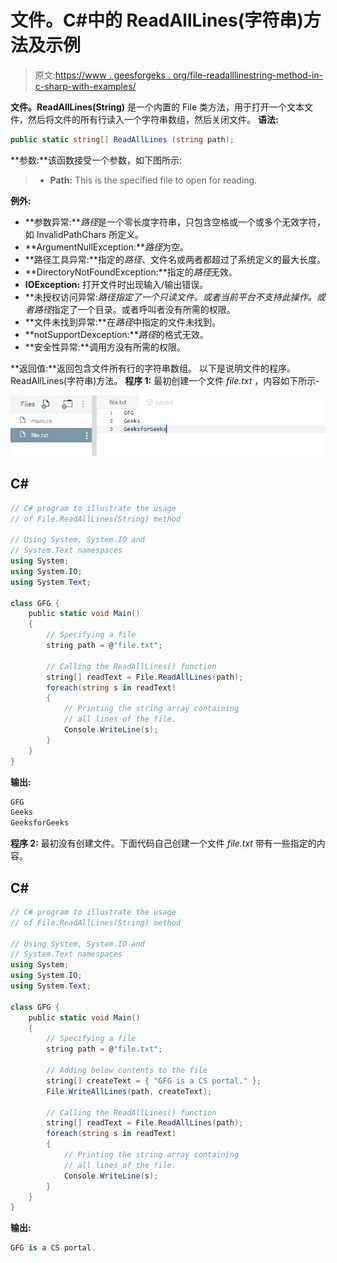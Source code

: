 # 文件。C#中的 ReadAllLines(字符串)方法及示例

> 原文:[https://www . geesforgeks . org/file-readalllinestring-method-in-c-sharp-with-examples/](https://www.geeksforgeeks.org/file-readalllinesstring-method-in-c-sharp-with-examples/)

**文件。ReadAllLines(String)** 是一个内置的 File 类方法，用于打开一个文本文件，然后将文件的所有行读入一个字符串数组，然后关闭文件。
**语法:**

```cs
public static string[] ReadAllLines (string path);
```

**参数:**该函数接受一个参数，如下图所示:

> *   **Path:** This is the specified file to open for reading.

**例外:**

*   **参数异常:***路径*是一个零长度字符串，只包含空格或一个或多个无效字符，如 InvalidPathChars 所定义。
*   **ArgumentNullException:***路径*为空。
*   **路径工具异常:**指定的*路径*、文件名或两者都超过了系统定义的最大长度。
*   **DirectoryNotFoundException:**指定的*路径*无效。
*   **IOException:** 打开文件时出现输入/输出错误。
*   **未授权访问异常:***路径*指定了一个只读文件。或者当前平台不支持此操作。或者*路径*指定了一个目录。或者呼叫者没有所需的权限。
*   **文件未找到异常:**在*路径*中指定的文件未找到。
*   **notSupportDexception:***路径*的格式无效。
*   **安全性异常:**调用方没有所需的权限。

**返回值:**返回包含文件所有行的字符串数组。
以下是说明文件的程序。ReadAllLines(字符串)方法。
**程序 1:** 最初创建一个文件 *file.txt* ，内容如下所示-

![file.txt](img/7a77c760e2f175cf898b42654908d3d6.png)

## C#

```cs
// C# program to illustrate the usage
// of File.ReadAllLines(String) method

// Using System, System.IO and
// System.Text namespaces
using System;
using System.IO;
using System.Text;

class GFG {
    public static void Main()
    {
        // Specifying a file
        string path = @"file.txt";

        // Calling the ReadAllLines() function
        string[] readText = File.ReadAllLines(path);
        foreach(string s in readText)
        {
            // Printing the string array containing
            // all lines of the file.
            Console.WriteLine(s);
        }
    }
}
```

**输出:**

```cs
GFG
Geeks
GeeksforGeeks
```

**程序 2:** 最初没有创建文件。下面代码自己创建一个文件 *file.txt* 带有一些指定的内容。

## C#

```cs
// C# program to illustrate the usage
// of File.ReadAllLines(String) method

// Using System, System.IO and
// System.Text namespaces
using System;
using System.IO;
using System.Text;

class GFG {
    public static void Main()
    {
        // Specifying a file
        string path = @"file.txt";

        // Adding below contents to the file
        string[] createText = { "GFG is a CS portal." };
        File.WriteAllLines(path, createText);

        // Calling the ReadAllLines() function
        string[] readText = File.ReadAllLines(path);
        foreach(string s in readText)
        {
            // Printing the string array containing
            // all lines of the file.
            Console.WriteLine(s);
        }
    }
}
```

**输出:**

```cs
GFG is a CS portal.
```